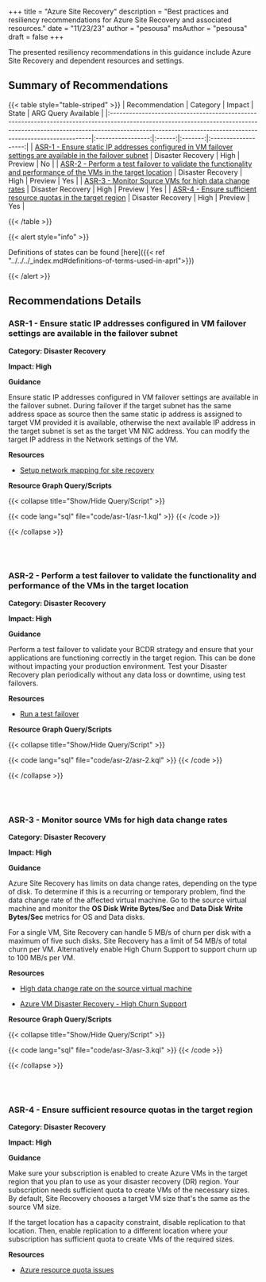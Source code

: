 +++
title = "Azure Site Recovery"
description = "Best practices and resiliency recommendations for Azure Site Recovery and associated resources."
date = "11/23/23"
author = "pesousa"
msAuthor = "pesousa"
draft = false
+++

The presented resiliency recommendations in this guidance include Azure Site Recovery and dependent resources and settings.

## Summary of Recommendations

{{< table style="table-striped" >}}
| Recommendation                                                                                                                                                                                                                      |     Category      | Impact |  State  | ARG Query Available |
|:------------------------------------------------------------------------------------------------------------------------------------------------------------------------------------------------------------------------------------|:-----------------:|:------:|:-------:|:-------------------:|
| [ASR-1 - Ensure static IP addresses configured in VM failover settings are available in the failover subnet](#asr-1---ensure-static-ip-addresses-configured-in-vm-failover-settings-are-available-in-the-failover-subnet)           | Disaster Recovery |  High  | Preview |         No          |
| [ASR-2 - Perform a test failover to validate the functionality and performance of the VMs in the target location](#asr-2---perform-a-test-failover-to-validate-the-functionality-and-performance-of-the-vms-in-the-target-location) | Disaster Recovery |  High  | Preview |         Yes         |
| [ASR-3 - Monitor Source VMs for high data change rates](#asr-3---monitor-source-vms-for-high-data-change-rates) | Disaster Recovery |  High  | Preview |         Yes         |
| [ASR-4 - Ensure sufficient resource quotas in the target region](#asr-4---ensure-sufficient-resource-quotas-in-the-target-region) | Disaster Recovery |  High  | Preview |         Yes         |

{{< /table >}}

{{< alert style="info" >}}

Definitions of states can be found [here]({{< ref "../../../_index.md#definitions-of-terms-used-in-aprl">}})

{{< /alert >}}

## Recommendations Details

### ASR-1 - Ensure static IP addresses configured in VM failover settings are available in the failover subnet

**Category: Disaster Recovery**

**Impact: High**

**Guidance**

Ensure static IP addresses configured in VM failover settings are available in the failover subnet. During failover if the target subnet has the same address space as source then the same static ip address is assigned to target VM provided it is available, otherwise the next available IP address in the target subnet is set as the target VM NIC address. You can modify the target IP address in the Network settings of the VM.

**Resources**

- [Setup network mapping for site recovery](https://learn.microsoft.com/en-us/azure/site-recovery/azure-to-azure-network-mapping#set-up-ip-addressing-for-target-vms)

**Resource Graph Query/Scripts**

{{< collapse title="Show/Hide Query/Script" >}}

{{< code lang="sql" file="code/asr-1/asr-1.kql" >}} {{< /code >}}

{{< /collapse >}}

<br><br>

### ASR-2 - Perform a test failover to validate the functionality and performance of the VMs in the target location

**Category: Disaster Recovery**

**Impact: High**

**Guidance**

Perform a test failover to validate your BCDR strategy and ensure that your applications are functioning correctly in the target region. This can be done without impacting your production environment.
Test your Disaster Recovery plan periodically without any data loss or downtime, using test failovers.

**Resources**

- [Run a test failover](https://learn.microsoft.com/en-us/azure/site-recovery/azure-to-azure-tutorial-dr-drill#run-a-test-failover)

**Resource Graph Query/Scripts**

{{< collapse title="Show/Hide Query/Script" >}}

{{< code lang="sql" file="code/asr-2/asr-2.kql" >}} {{< /code >}}

{{< /collapse >}}

<br><br>

### ASR-3 - Monitor source VMs for high data change rates

**Category: Disaster Recovery**

**Impact: High**

**Guidance**

Azure Site Recovery has limits on data change rates, depending on the type of disk. To determine if this is a recurring or temporary problem, find the data change rate of the affected virtual machine. Go to the source virtual machine and monitor the **OS Disk Write Bytes/Sec** and **Data Disk Write Bytes/Sec** metrics for OS and Data disks.

For a single VM, Site Recovery can handle 5 MB/s of churn per disk with a maximum of five such disks. Site Recovery has a limit of 54 MB/s of total churn per VM. Alternatively enable High Churn Support to support churn up to 100 MB/s per VM.

**Resources**

- [High data change rate on the source virtual machine](https://learn.microsoft.com/en-us/azure/site-recovery/azure-to-azure-troubleshoot-replication#high-data-change-rate-on-the-source-virtual-machine)

- [Azure VM Disaster Recovery - High Churn Support](https://learn.microsoft.com/en-us/azure/site-recovery/concepts-azure-to-azure-high-churn-support)

**Resource Graph Query/Scripts**

{{< collapse title="Show/Hide Query/Script" >}}

{{< code lang="sql" file="code/asr-3/asr-3.kql" >}} {{< /code >}}

{{< /collapse >}}

<br><br>

### ASR-4 - Ensure sufficient resource quotas in the target region

**Category: Disaster Recovery**

**Impact: High**

**Guidance**

Make sure your subscription is enabled to create Azure VMs in the target region that you plan to use as your disaster recovery (DR) region. Your subscription needs sufficient quota to create VMs of the necessary sizes. By default, Site Recovery chooses a target VM size that's the same as the source VM size.

If the target location has a capacity constraint, disable replication to that location. Then, enable replication to a different location where your subscription has sufficient quota to create VMs of the required sizes.

**Resources**

- [Azure resource quota issues](https://learn.microsoft.com/en-us/azure/site-recovery/azure-to-azure-troubleshoot-errors#azure-resource-quota-issues-error-code-150097)

<br><br>



